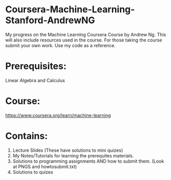 # Coursera-Machine-Learning-Stanford-AndrewNG
My progress on the Machine Learning Coursera Course by Andrew Ng. This will also include resources used in the course. For those taking the course submit your own work. Use my code as a reference.   

# Prerequisites:
Linear Algebra and Calculus 


# Course:
https://www.coursera.org/learn/machine-learning

# Contains:
1. Lecture Slides (These have solutions to mini quizes)
2. My Notes/Tutorials for learning the prerequites materials.
3. Solutions to programming assignments AND how to submit them. (Look at PNGS and howtosubmit.txt)
4. Solutions to quizes

